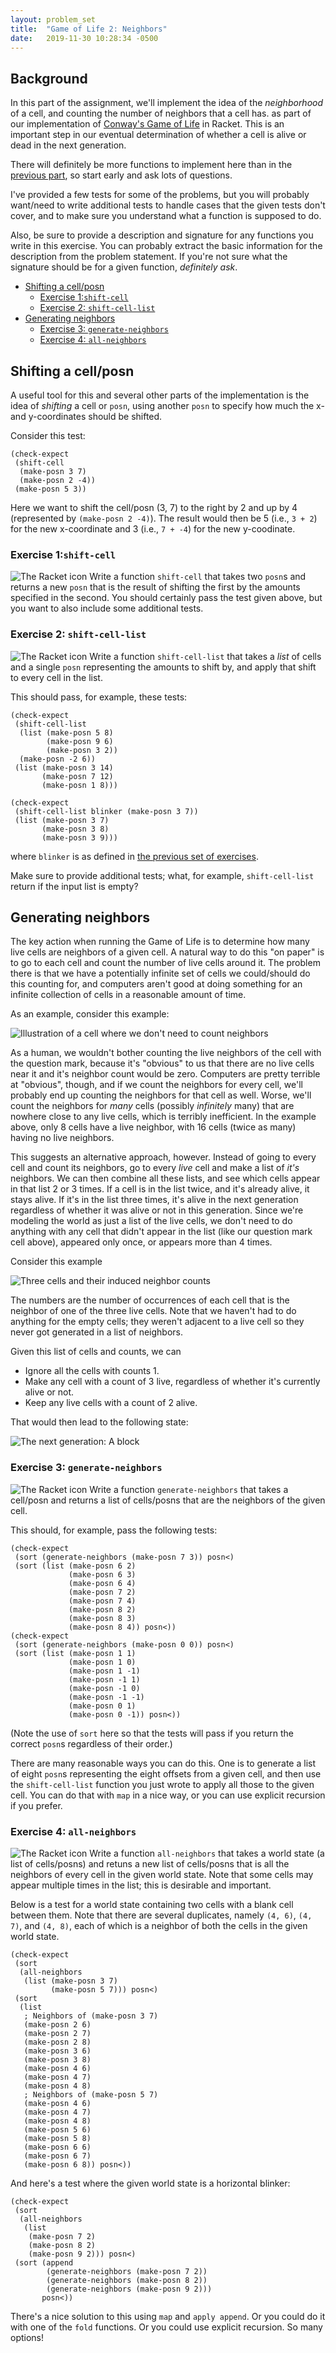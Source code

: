 ```yaml
---
layout: problem_set
title:  "Game of Life 2: Neighbors"
date:   2019-11-30 10:28:34 -0500
---
```


## Background <!-- omit in toc -->

In this part of the assignment, we'll implement
the idea of the _neighborhood_ of a cell, and counting
the number of neighbors that a cell has.
as part of our implementation of
[Conway's Game of Life](game-of-life.html) in Racket.
This is an
important step in our eventual determination of
whether a cell is alive or dead in the next generation.

There will definitely be more functions to implement
here than in the
[previous part](game-of-life-display.html), so start
early and ask lots of questions.

I've provided a few tests for some of the problems,
but you will probably want/need to write additional
tests to handle cases that the given tests don't cover,
and to make sure you understand what a function is supposed to do.

Also, be sure to provide a description and signature
for any functions you write in this exercise. You can
probably extract the basic information for the
description from the problem statement. If you're not
sure what the signature should be for a given function,
_definitely ask_.

- [Shifting a cell/posn](#shifting-a-cellposn)
  - [Exercise 1:`shift-cell`](#exercise-1shift-cell)
  - [Exercise 2: `shift-cell-list`](#exercise-2-shift-cell-list)
- [Generating neighbors](#generating-neighbors)
  - [Exercise 3: `generate-neighbors`](#exercise-3-generate-neighbors)
  - [Exercise 4: `all-neighbors`](#exercise-4-all-neighbors)

## Shifting a cell/posn

A useful tool for this and several other parts of the
implementation is the idea of _shifting_ a cell or
`posn`, using another `posn` to specify how much the
x- and y-coordinates should be shifted.

Consider this test:

```racket
(check-expect
 (shift-cell
  (make-posn 3 7)
  (make-posn 2 -4))
 (make-posn 5 3))
 ```

 Here we want to shift the cell/posn (3, 7) to the right
 by 2 and up by 4 (represented by `(make-posn 2 -4)`).
 The result would then be 5 (i.e., `3 + 2`) for the new
 x-coordinate and 3 (i.e., `7 + -4`) for the
 new y-coodinate.

### Exercise 1:`shift-cell`

![The Racket icon](../favicon-32x32.png)
Write a function `shift-cell` that takes two `posn`s
and returns a new `posn` that is the result of shifting
the first by the amounts specified in the second. You
should certainly pass the test given above, but you want to also include some additional tests.

### Exercise 2: `shift-cell-list`

![The Racket icon](../favicon-32x32.png)
Write a function `shift-cell-list` that takes a _list_
of cells and a single `posn` representing the amounts to
shift by, and apply that shift to every cell in the
list.

This should pass, for example, these tests:

```racket
(check-expect
 (shift-cell-list
  (list (make-posn 5 8)
        (make-posn 9 6)
        (make-posn 3 2))
  (make-posn -2 6))
 (list (make-posn 3 14)
       (make-posn 7 12)
       (make-posn 1 8)))

(check-expect
 (shift-cell-list blinker (make-posn 3 7))
 (list (make-posn 3 7)
       (make-posn 3 8)
       (make-posn 3 9)))
```

where `blinker` is as defined in
[the previous set of exercises](game-of-life-display.html).

Make sure to provide additional tests; what, for
example, `shift-cell-list` return if the input list
is empty?

## Generating neighbors

The key action when running the Game of Life is to
determine how many live cells are neighbors of a given
cell. A natural way to do this "on paper" is to go to
each cell and count the number of live cells around it.
The problem there is that we have a potentially infinite
set of cells we could/should do this counting for, and
computers aren't good at doing something for an infinite
collection of cells in a reasonable amount of time.

As an example, consider this example:

![Illustration of a cell where we don't need to count neighbors](../assets/images/Do_we_need_to_compute_neighbors.png)

As a human, we wouldn't bother counting the live
neighbors of the cell with the question mark, because
it's "obvious" to us that there are no live cells near
it and it's neighbor count would be zero. Computers are
pretty terrible at "obvious", though, and if we count
the neighbors for every cell, we'll probably end up
counting the neighbors for that cell as well. Worse,
we'll count the neighbors for _many_ cells (possibly
_infinitely_ many) that are nowhere close to any live
cells, which is terribly inefficient. In the example
above, only 8 cells have a live neighbor, with 16
cells (twice as many) having no live neighbors.

This suggests an alternative approach, however. Instead
of going to every cell and count its neighbors, go to
every _live_ cell and make a list of _it's_ neighbors.
We can then combine all these lists, and see which cells
appear in that list 2 or 3 times. If a cell is in the
list twice, and it's already alive, it stays alive. If
it's in the list three times, it's alive in the next
generation regardless of whether it was alive or not in
this generation. Since we're modeling the world as just
a list of the live cells, we don't need to do anything
with any cell that didn't appear in the list (like our
question mark cell above), appeared only once, or
appears more than 4 times.

Consider this example

![Three cells and their induced neighbor counts](../assets/images/Counting_neighbors.png)

The numbers are the number of occurrences of each
cell that is the neighbor of one of the three live
cells. Note that we haven't had to do anything for
the empty cells; they weren't adjacent to a live
cell so they never got generated in a list of
neighbors.

Given this list of cells and counts, we can

- Ignore all the cells with counts 1.
- Make any cell with a count of 3 live, regardless of
  whether it's currently alive or not.
- Keep any live cells with a count of 2 alive.

That would then lead to the following state:

![The next generation: A block](../assets/images/Next_gen_block.png)

### Exercise 3: `generate-neighbors`

![The Racket icon](../favicon-32x32.png)
Write a function `generate-neighbors` that takes a
cell/posn and returns a list of cells/posns that are
the neighbors of the given cell.

This should, for example, pass the following tests:

```racket
(check-expect
 (sort (generate-neighbors (make-posn 7 3)) posn<)
 (sort (list (make-posn 6 2)
             (make-posn 6 3)
             (make-posn 6 4)
             (make-posn 7 2)
             (make-posn 7 4)
             (make-posn 8 2)
             (make-posn 8 3)
             (make-posn 8 4)) posn<))
(check-expect
 (sort (generate-neighbors (make-posn 0 0)) posn<)
 (sort (list (make-posn 1 1)
             (make-posn 1 0)
             (make-posn 1 -1)
             (make-posn -1 1)
             (make-posn -1 0)
             (make-posn -1 -1)
             (make-posn 0 1)
             (make-posn 0 -1)) posn<))
```

(Note the use of `sort` here so that the tests will pass
if you return the correct `posn`s regardless of their
order.)

There are many reasonable ways you can do this.
One is to generate a list of eight `posn`s representing
the eight offsets from a given cell, and then use
the `shift-cell-list` function you just wrote to apply
all those to the given cell. You can do that with `map`
in a nice way, or you can use explicit recursion if
you prefer.

### Exercise 4: `all-neighbors`

![The Racket icon](../favicon-32x32.png)
Write a function `all-neighbors` that takes a world
state (a list of cells/posns) and retuns a new list
of cells/posns that is all the neighbors of every
cell in the given world state. Note that some cells
may appear multiple times in the list; this is
desirable and important.

Below is a test for a world state containing two cells
with a blank cell between them. Note that there are
several duplicates, namely `(4, 6)`, `(4, 7)`, and
`(4, 8)`, each of which is a neighbor of both the
cells in the given world state.

```racket
(check-expect
 (sort
  (all-neighbors
   (list (make-posn 3 7)
         (make-posn 5 7))) posn<)
 (sort
  (list
   ; Neighbors of (make-posn 3 7)
   (make-posn 2 6)
   (make-posn 2 7)
   (make-posn 2 8)
   (make-posn 3 6)
   (make-posn 3 8)
   (make-posn 4 6)
   (make-posn 4 7)
   (make-posn 4 8)
   ; Neighbors of (make-posn 5 7)
   (make-posn 4 6)
   (make-posn 4 7)
   (make-posn 4 8)
   (make-posn 5 6)
   (make-posn 5 8)
   (make-posn 6 6)
   (make-posn 6 7)
   (make-posn 6 8)) posn<))
```

And here's a test where the given world state is a
horizontal blinker:

```racket
(check-expect
 (sort
  (all-neighbors
   (list
    (make-posn 7 2)
    (make-posn 8 2)
    (make-posn 9 2))) posn<)
 (sort (append
        (generate-neighbors (make-posn 7 2))
        (generate-neighbors (make-posn 8 2))
        (generate-neighbors (make-posn 9 2)))
       posn<))
```

There's a nice solution to this using `map` and
`apply append`. Or you could do it with one of the `fold`
functions. Or you could use explicit recursion. So many
options!
